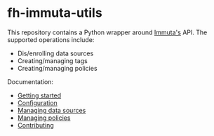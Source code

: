 fh-immuta-utils
============

This repository contains a Python wrapper around [Immuta's](https://www.immuta.com) API.
The supported operations include:

* Dis/enrolling data sources
* Creating/managing tags
* Creating/managing policies

Documentation:

* [Getting started](doc/getting_started.md)
* [Configuration](doc/managing_configs.md)
* [Managing data sources](doc/managing_data_sources.md)
* [Managing policies](doc/managing_policies.md)
* [Contributing](CONTRIBUTING.md)
